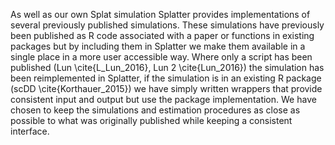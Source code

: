 As well as our own Splat simulation Splatter provides implementations of several previously published simulations. These simulations have previously been published as R code associated with a paper or functions in existing packages but by including them in Splatter we make them available in a single place in a more user accessible way. Where only a script has been published (Lun \cite{L_Lun_2016}, Lun 2 \cite{Lun_2016}) the simulation has been reimplemented in Splatter, if the simulation is in an existing R package (scDD \cite{Korthauer_2015}) we have simply written wrappers that provide consistent input and output but use the package implementation. We have chosen to keep the simulations and estimation procedures as close as possible to what was originally published while keeping a consistent interface.